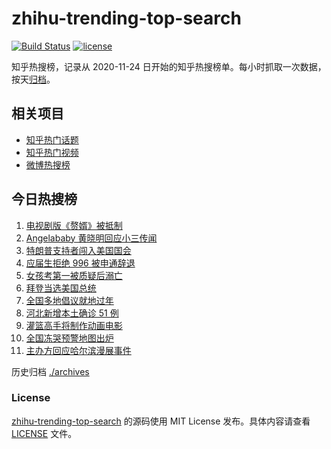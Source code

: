 # zhihu-trending-top-search

[![Build Status](https://github.com/justjavac/zhihu-trending-top-search/workflows/ci/badge.svg?branch=main)](https://github.com/justjavac/zhihu-trending-top-search/actions)
[![license](https://img.shields.io/github/license/justjavac/zhihu-trending-top-search)](https://github.com/justjavac/zhihu-trending-top-search/blob/main/LICENSE)

知乎热搜榜，记录从 2020-11-24 日开始的知乎热搜榜单。每小时抓取一次数据，按天[归档](./archives)。

## 相关项目

- [知乎热门话题](https://github.com/justjavac/zhihu-trending-hot-questions)
- [知乎热门视频](https://github.com/justjavac/zhihu-trending-hot-video)
- [微博热搜榜](https://github.com/justjavac/weibo-trending-hot-search)

## 今日热搜榜

<!-- BEGIN -->
<!-- 最后更新时间 Fri Jan 08 2021 06:11:30 GMT+0800 (CST) -->
1. [电视剧版《赘婿》被抵制](https://www.zhihu.com/search?q=赘婿)
1. [Angelababy 黄晓明回应小三传闻](https://www.zhihu.com/search?q=黄晓明baby)
1. [特朗普支持者闯入美国国会](https://www.zhihu.com/search?q=特朗普支持者)
1. [应届生拒绝 996 被申通辞退](https://www.zhihu.com/search?q=申通996)
1. [女孩考第一被质疑后溺亡](https://www.zhihu.com/search?q=女孩考第一被质疑)
1. [拜登当选美国总统](https://www.zhihu.com/search?q=拜登)
1. [全国多地倡议就地过年](https://www.zhihu.com/search?q=就地过年)
1. [河北新增本土确诊 51 例](https://www.zhihu.com/search?q=河北新增)
1. [灌篮高手将制作动画电影](https://www.zhihu.com/search?q=灌篮高手)
1. [全国冻哭预警地图出炉](https://www.zhihu.com/search?q=全国冻哭预警)
1. [主办方回应哈尔滨漫展事件](https://www.zhihu.com/search?q=哈尔滨漫展)
<!-- END -->

历史归档 [./archives](./archives)

### License

[zhihu-trending-top-search](https://github.com/justjavac/zhihu-trending-top-search) 的源码使用 MIT License 发布。具体内容请查看 [LICENSE](./LICENSE) 文件。
